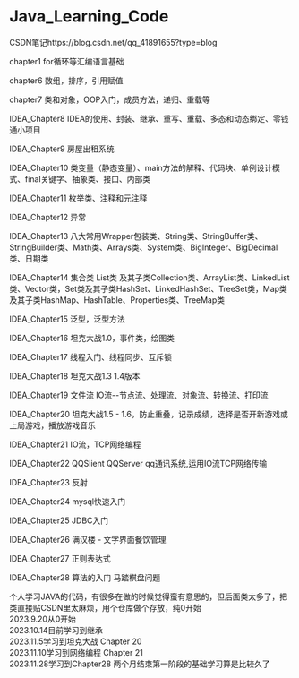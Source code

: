# Java_Learning_Code  
CSDN笔记https://blog.csdn.net/qq_41891655?type=blog  

chapter1 for循环等汇编语言基础  

chapter6 数组，排序，引用赋值  

chapter7 类和对象，OOP入门，成员方法，递归、重载等  

IDEA_Chapter8 IDEA的使用、封装、继承、重写、重载、多态和动态绑定、零钱通小项目  

IDEA_Chapter9 房屋出租系统  

IDEA_Chapter10 类变量（静态变量）、main方法的解释、代码块、单例设计模式、final关键字、抽象类、接口、内部类  

IDEA_Chapter11 枚举类、注释和元注释  

IDEA_Chapter12 异常  

IDEA_Chapter13 八大常用Wrapper包装类、String类、StringBuffer类、StringBuilder类、Math类、Arrays类、System类、BigInteger、BigDecimal类、日期类  

IDEA_Chapter14 集合类 List类 及其子类Collection类、ArrayList类、LinkedList类、Vector类，Set类及其子类HashSet、LinkedHashSet、TreeSet类，Map类及其子类HashMap、HashTable、Properties类、TreeMap类  

IDEA_Chapter15 泛型，泛型方法  

IDEA_Chapter16 坦克大战1.0，事件类，绘图类  

IDEA_Chapter17 线程入门、线程同步、互斥锁  

IDEA_Chapter18  坦克大战1.3 1.4版本

IDEA_Chapter19 文件流 IO流--节点流、处理流、对象流、转换流、打印流  

IDEA_Chapter20 坦克大战1.5 - 1.6，防止重叠，记录成绩，选择是否开新游戏或上局游戏，播放游戏音乐  

IDEA_Chapter21 IO流，TCP网络编程  

IDEA_Chapter22 QQSlient QQServer qq通讯系统,运用IO流TCP网络传输

IDEA_Chapter23 反射

IDEA_Chapter24 mysql快速入门  

IDEA_Chapter25 JDBC入门

IDEA_Chapter26 满汉楼 - 文字界面餐饮管理

IDEA_Chapter27 正则表达式

IDEA_Chapter28 算法的入门 马踏棋盘问题


个人学习JAVA的代码，有很多在做的时候觉得蛮有意思的，但后面类太多了，把类直接贴CSDN里太麻烦，用个仓库做个存放，纯0开始  
  2023.9.20从0开始  
  2023.10.14目前学习到继承  
  2023.11.5学习到坦克大战  Chapter 20  
  2023.11.10学习到网络编程 Chapter 21  
  2023.11.28学习到Chapter28 两个月结束第一阶段的基础学习算是比较久了
